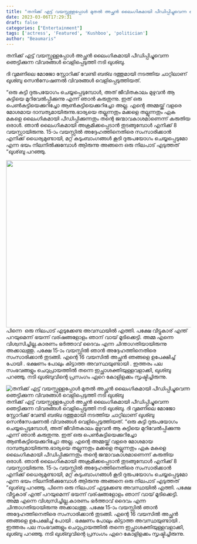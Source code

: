 ```yaml
---
title: "തനിക്ക് എട്ട് വയസ്സുള്ളപ്പോൾ മുതൽ അച്ഛൻ ലൈംഗികമായി പീഡിപ്പിച്ചുവെന്ന ഞെട്ടിക്കുന്ന വിവരങ്ങൾ വെളിപ്പെടുത്തി നടി ഖുശ്ബു"
date: 2023-03-06T17:29:31
draft: false
categories: ["Entertainment"]
tags: ['actress', 'Featured', 'Kushboo', 'politician']
author: "Beaumaris"
---
```


തനിക്ക് എട്ട് വയസ്സുള്ളപ്പോൾ അച്ഛൻ ലൈംഗികമായി പീഡിപ്പിച്ചുവെന്ന ഞെട്ടിക്കുന്ന വിവരങ്ങൾ വെളിപ്പെടുത്തി നടി ഖുശ്ബു.

ദി വുമണിലെ മോജോ സ്റ്റോറിക്ക് വേണ്ടി ബര്ഖ ദത്തുമായി നടത്തിയ ചാറ്റിലാണ് ഖുശ്ബു സെൻസേഷണൽ വിവരങ്ങൾ വെളിപ്പെടുത്തിയത്.

“ഒരു കുട്ടി ദുരുപയോഗം ചെയ്യപ്പെടുമ്പോൾ, അത് ജീവിതകാലം മുഴുവൻ ആ കുട്ടിയെ മുറിവേൽപ്പിക്കുന്നു എന്ന് ഞാൻ കരുതുന്നു. ഇത് ഒരു പെൺകുട്ടിയെക്കുറിച്ചോ ആൺകുട്ടിയെക്കുറിച്ചോ അല്ല. എന്റെ അമ്മയ്ക്ക് വളരെ മോശമായ ദാമ്പത്യമായിരുന്നു.ഭാര്യയെ തല്ലുന്നതും മക്കളെ തല്ലുന്നതും ഏക മകളെ ലൈംഗികമായി പീഡിപ്പിക്കുന്നതും തന്റെ ജന്മാവകാശമാണെന്ന് കരുതിയ ഒരാൾ. ഞാൻ ലൈംഗികമായി അക്രമിക്കപ്പെടാൻ തുടങ്ങുമ്പോൾ എനിക്ക് 8 വയസ്സായിരുന്നു. 15-ാം വയസ്സിൽ അദ്ദേഹത്തിനെതിരെ സംസാരിക്കാൻ എനിക്ക് ധൈര്യമുണ്ടായി, മറ്റ് കുടുംബാംഗങ്ങൾ കൂടി ദുരുപയോഗം ചെയ്യപ്പെടുമോ എന്ന ഭയം നിലനിൽക്കുമ്പോൾ ആിരുന്നു അങ്ങനെ ഒരു നിലപാട് എടുത്തത് ”ഖുശ്‌ബു പറഞ്ഞു.

<img class="size-full wp-image-386471 aligncenter" src="https://cdn.boolokam.com/articles/2023/03/wwfwf.png" alt="" width="731" height="456" />പിന്നെ  ഒരു നിലപാട് എടുക്കേണ്ട അവസ്ഥയിൽ എത്തി. പക്ഷേ വീട്ടുകാര് എന്ത് പറയുമെന്ന് ഭയന്ന് വര്ഷങ്ങളോളം ഞാന് വായ് മൂടിക്കെട്ടി. അമ്മ എന്നെ വിശ്വസിച്ചില്ല.കാരണം ഭർത്താവ് ദൈവം എന്ന ചിന്താഗതിയായിരുന്നു അക്കാലത്തു. പക്ഷേ 15-ാം വയസ്സിൽ ഞാൻ അദ്ദേഹത്തിനെതിരെ സംസാരിക്കാൻ തുടങ്ങി. എന്റെ 16 വയസില്‍ അച്ഛന്‍ ഞങ്ങളെ ഉപേക്ഷിച്ച് പോയി . ഭക്ഷണം പോലും കിട്ടാത്ത അവസ്ഥയുണ്ടായി . ഇത്തരം പല സംഭവങ്ങളും ചെറുപ്രായത്തിൽ തന്നെ ഇച്ഛാശക്തിയുള്ളവളാക്കി, ഖുശ്ബു പറഞ്ഞു. നടി ഖുശ്ബുവിന്റെ പ്രസംഗം ഏറെ കോളിളക്കം സൃഷ്ടിച്ചിരുന്നു.


![തനിക്ക് എട്ട് വയസ്സുള്ളപ്പോൾ മുതൽ അച്ഛൻ ലൈംഗികമായി പീഡിപ്പിച്ചുവെന്ന ഞെട്ടിക്കുന്ന വിവരങ്ങൾ വെളിപ്പെടുത്തി നടി ഖുശ്ബു](https://cdn.boolokam.com/articles/2023/03/wwfwf.png)തനിക്ക് എട്ട് വയസ്സുള്ളപ്പോൾ അച്ഛൻ ലൈംഗികമായി പീഡിപ്പിച്ചുവെന്ന ഞെട്ടിക്കുന്ന വിവരങ്ങൾ വെളിപ്പെടുത്തി നടി ഖുശ്ബു. ദി വുമണിലെ മോജോ സ്റ്റോറിക്ക് വേണ്ടി ബര്ഖ ദത്തുമായി നടത്തിയ ചാറ്റിലാണ് ഖുശ്ബു സെൻസേഷണൽ വിവരങ്ങൾ വെളിപ്പെടുത്തിയത്. “ഒരു കുട്ടി ദുരുപയോഗം ചെയ്യപ്പെടുമ്പോൾ, അത് ജീവിതകാലം മുഴുവൻ ആ കുട്ടിയെ മുറിവേൽപ്പിക്കുന്നു എന്ന് ഞാൻ കരുതുന്നു. ഇത് ഒരു പെൺകുട്ടിയെക്കുറിച്ചോ ആൺകുട്ടിയെക്കുറിച്ചോ അല്ല. എന്റെ അമ്മയ്ക്ക് വളരെ മോശമായ ദാമ്പത്യമായിരുന്നു.ഭാര്യയെ തല്ലുന്നതും മക്കളെ തല്ലുന്നതും ഏക മകളെ ലൈംഗികമായി പീഡിപ്പിക്കുന്നതും തന്റെ ജന്മാവകാശമാണെന്ന് കരുതിയ ഒരാൾ. ഞാൻ ലൈംഗികമായി അക്രമിക്കപ്പെടാൻ തുടങ്ങുമ്പോൾ എനിക്ക് 8 വയസ്സായിരുന്നു. 15-ാം വയസ്സിൽ അദ്ദേഹത്തിനെതിരെ സംസാരിക്കാൻ എനിക്ക് ധൈര്യമുണ്ടായി, മറ്റ് കുടുംബാംഗങ്ങൾ കൂടി ദുരുപയോഗം ചെയ്യപ്പെടുമോ എന്ന ഭയം നിലനിൽക്കുമ്പോൾ ആിരുന്നു അങ്ങനെ ഒരു നിലപാട് എടുത്തത് ”ഖുശ്‌ബു പറഞ്ഞു. പിന്നെ ഒരു നിലപാട് എടുക്കേണ്ട അവസ്ഥയിൽ എത്തി. പക്ഷേ വീട്ടുകാര് എന്ത് പറയുമെന്ന് ഭയന്ന് വര്ഷങ്ങളോളം ഞാന് വായ് മൂടിക്കെട്ടി. അമ്മ എന്നെ വിശ്വസിച്ചില്ല.കാരണം ഭർത്താവ് ദൈവം എന്ന ചിന്താഗതിയായിരുന്നു അക്കാലത്തു. പക്ഷേ 15-ാം വയസ്സിൽ ഞാൻ അദ്ദേഹത്തിനെതിരെ സംസാരിക്കാൻ തുടങ്ങി. എന്റെ 16 വയസില്‍ അച്ഛന്‍ ഞങ്ങളെ ഉപേക്ഷിച്ച് പോയി . ഭക്ഷണം പോലും കിട്ടാത്ത അവസ്ഥയുണ്ടായി . ഇത്തരം പല സംഭവങ്ങളും ചെറുപ്രായത്തിൽ തന്നെ ഇച്ഛാശക്തിയുള്ളവളാക്കി, ഖുശ്ബു പറഞ്ഞു. നടി ഖുശ്ബുവിന്റെ പ്രസംഗം ഏറെ കോളിളക്കം സൃഷ്ടിച്ചിരുന്നു.
